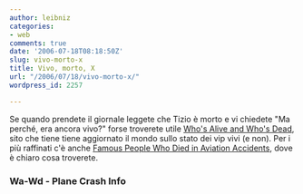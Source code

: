 ```yaml
---
author: leibniz
categories:
- web
comments: true
date: '2006-07-18T08:18:50Z'
slug: vivo-morto-x
title: Vivo, morto, X
url: "/2006/07/18/vivo-morto-x/"
wordpress_id: 2257

---
```

Se quando prendete il giornale leggete che Tizio è morto e vi chiedete "Ma perché, era ancora vivo?" forse troverete utile [Who's Alive and Who's Dead](https://www.wa-wd.com/), sito che tiene tiene aggiornato il mondo sullo stato dei vip vivi (e non). Per i più raffinati c'è anche [Famous People Who Died in Aviation Accidents](https://www.planecrashinfo.com/famous.htm), dove è chiaro cosa troverete.

### Wa-Wd -  Plane Crash Info
